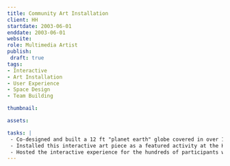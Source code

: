 ```yaml
---
title: Community Art Installation
client: HH
startdate: 2003-06-01
enddate: 2003-06-01
website: 
role: Multimedia Artist
publish: 
 draft: true
tags:
- Interactive
- Art Installation
- User Experience
- Space Design
- Team Building

thumbnail: 

assets: 

tasks: | 
 - Co-designed and built a 12 ft "planet earth" globe covered in over 100 paintable canvas tiles on which event participants could imprint their personal concept of world peace.
 - Installed this interactive art piece as a featured activity at the Health and Harmony festival, in view of thousands of people. 
 - Hosted the interactive experience for the hundreds of participants who contributed to the piece.
---
```

